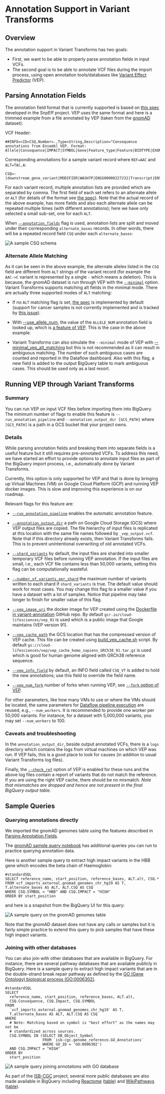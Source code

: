 # Annotation Support in Variant Transforms

## Overview

The annotation support in Variant Transforms has two goals:
* First, we want to be able to properly parse annotation fields in input VCFs.
* The second goal is to be able to annotate VCF files during the import process,
using open annotation tools/databases like
[Variant Effect Predictor](http://ensembl.org/info/docs/tools/vep/index.html)
(VEP).

## Parsing Annotation Fields

The annotation field format that is currently supported is based on
[this spec](http://snpeff.sourceforge.net/VCFannotationformat_v1.0.pdf)
developed in the SnpEff project. VEP uses the same format and here is a trimmed
example from a file annotated by VEP (taken from the
[gnomAD](http://gnomad.broadinstitute.org/) dataset):

VCF Header:
```
##INFO=<ID=CSQ,Number=.,Type=String,Description="Consequence annotations from Ensembl VEP. Format: Allele|Consequence|IMPACT|SYMBOL|Gene|Feature_type|Feature|BIOTYPE|EXON|INTRON|ALLELE_NUM|...>
```
Corresponding annotations for a sample variant record where `REF=AAC` and
`ALT=TAC,A`:
```
CSQ=-|downstream_gene_variant|MODIFIER|WASH7P|ENSG00000227232|Transcript|ENST00000423562|unprocessed_pseudogene|||2,...,T|upstream_gene_variant|MODIFIER|DDX11L1|ENSG00000223972|Transcript|ENST00000518655|transcribed_unprocessed_pseudogene|||1
```
For each variant record, multiple annotation lists are provided which are
separated by comma. The first field of each set refers to an alternate allele or
`ALT` (for details of the format see
[the spec](http://snpeff.sourceforge.net/VCFannotationformat_v1.0.pdf)).
Note that the actual record of the above example, has more fields and also each
alternate allele can be repeated multiple times (with different annotations);
here we have only selected a small sub-set, one for each `ALT`.

When [`--annotation_fields`](https://github.com/googlegenomics/gcp-variant-transforms/blob/c4659bba2cf577d64f15db5cd9f477d9ea2b51b0/gcp_variant_transforms/options/variant_transform_options.py#L156)
flag is used, annotation lists are split and moved under
their corresponding `alternate_bases` records. In other words, there will be a
repeated record field `CSQ` under each `alternate_bases`:

![A sample CSQ schema](images/CSQ_schema.png)

### Alternate Allele Matching

As it can be seen in the above example, the alternate alleles listed in the
`CSQ` field are different from `ALT` strings of the variant record (for example
the `AAC->C` variant is represented by a single `-` which means a deletion).
This is because, the gnomAD dataset is run through VEP with the
[`--minimal`](http://useast.ensembl.org/info/docs/tools/vep/script/vep_options.html#opt_minimal)
option. Variant Transforms supports matching alt fields in the minimal mode. There are actually
three supported modes of `ALT` matching:

* If no `ALT` matching flag is set,
[the spec](http://snpeff.sourceforge.net/VCFannotationformat_v1.0.pdf) is
implemented by default (support for cancer samples is not currently implemented
and is tracked by
[this issue](https://github.com/googlegenomics/gcp-variant-transforms/issues/200)).

* With [--use_allele_num](https://github.com/googlegenomics/gcp-variant-transforms/blob/c4659bba2cf577d64f15db5cd9f477d9ea2b51b0/gcp_variant_transforms/options/variant_transform_options.py#L164),
the value of the `ALLELE_NUM` annotation field is looked up, which is
[a feature of VEP](http://useast.ensembl.org/info/docs/tools/vep/script/vep_options.html#opt_allele_number).
This is the case in the above example.

* Variant Transforms can also simulate the `--minimal` mode of VEP with
[--minimal_vep_alt_matching](https://github.com/googlegenomics/gcp-variant-transforms/blob/c4659bba2cf577d64f15db5cd9f477d9ea2b51b0/gcp_variant_transforms/options/variant_transform_options.py#L173)
but this is not recommended as it can result in ambiguous matching.
The number of such ambiguous cases are counted and reported in the Dataflow
dashboard. Also with this flag, a new field is added to the output BigQuery
table to mark ambiguous cases. This should be used only as a last resort.

## Running VEP through Variant Transforms

### Summary

You can run VEP on input VCF files before importing them into BigQuery. The
minimum number of flags to enable this feature is `--run_annotation_pipeline`
and `--annotation_output_dir [GCS_PATH]` where `[GCS_PATH]` is a path in a GCS
bucket that your project owns.


### Details

While parsing annotation fields and breaking them into separate fields is a
useful feature but it still requires pre-annotated VCFs. To address this need,
we have started an effort to provide options to annotate input files as part of
the BigQuery import process, i.e., automatically done by Variant Transforms.

Currently, this option is only supported for VEP and that is done by bringing up
Virtual Machines (VM) on Google Cloud Platform (GCP) and running VEP docker
images. This is slow and improving this experience is on our roadmap.

Relevant flags for this feature are:
* [`--run_annotation_pipeline`](https://github.com/googlegenomics/gcp-variant-transforms/blob/c4659bba2cf577d64f15db5cd9f477d9ea2b51b0/gcp_variant_transforms/options/variant_transform_options.py#L184)
enables the automatic annotation feature.

* [`--annotation_output_dir`](https://github.com/googlegenomics/gcp-variant-transforms/blob/c4659bba2cf577d64f15db5cd9f477d9ea2b51b0/gcp_variant_transforms/options/variant_transform_options.py#L190)
a path on Google Cloud Storage (GCS) where VEP output files are copied. The file
hierarchy of input files is replicated at this location with the same file names
followed by `_vep_output.vcf`. Note that if this directory already exists, then
Variant Transforms fails. This is to prevent unintentional overwriting of old
annotated VCFs.

* [`--shard_variants`](https://github.com/googlegenomics/gcp-variant-transforms/blob/master/gcp_variant_transforms/options/variant_transform_options.py#L290)
by default, the input files are sharded into smaller temporary VCF files before
running VEP annotation. If the input files are small, i.e., each VCF file
contains less than 50,000 variants, setting this flag can be computationally
wasteful.

* [`--number_of_variants_per_shard`](https://github.com/googlegenomics/gcp-variant-transforms/blob/master/gcp_variant_transforms/options/variant_transform_options.py#L360)
the maximum number of variants written to each shard if `shard_variants` is
true. The default value should work for most cases. You may change this flag to
a smaller value if you have a dataset with a lot of samples. Notice that
pipeline may take longer to finish for smaller value of this flag.

* [`--vep_image_uri`](https://github.com/googlegenomics/gcp-variant-transforms/blob/c4659bba2cf577d64f15db5cd9f477d9ea2b51b0/gcp_variant_transforms/options/variant_transform_options.py#L196)
the docker image for VEP created using the
[Dockerfile in variant-annotation](https://github.com/googlegenomics/variant-annotation/tree/master/batch/vep)
GitHub repo. By default `gcr.io/cloud-lifesciences/vep_91` is used which is
a public image that Google maintains (VEP version 91).

* [`--vep_cache_path`](https://github.com/googlegenomics/gcp-variant-transforms/blob/c4659bba2cf577d64f15db5cd9f477d9ea2b51b0/gcp_variant_transforms/options/variant_transform_options.py#L200)
the GCS location that has the compressed version of VEP cache. This file can be
created using
[build_vep_cache.sh](https://github.com/googlegenomics/variant-annotation/blob/master/batch/vep/build_vep_cache.sh)
script. By default `gs://cloud-lifesciences/vep/vep_cache_homo_sapiens_GRCh38_91.tar.gz`
is used which is good for human genome aligned with GRCh38 reference sequence.

* [`--vep_info_field`](https://github.com/googlegenomics/gcp-variant-transforms/blob/c4659bba2cf577d64f15db5cd9f477d9ea2b51b0/gcp_variant_transforms/options/variant_transform_options.py#L204)
by default, an INFO field called `CSQ_VT` is added to hold the new
annotations; use this field to override the field name.

* [`--vep_num_fork`](https://github.com/googlegenomics/gcp-variant-transforms/blob/c4659bba2cf577d64f15db5cd9f477d9ea2b51b0/gcp_variant_transforms/options/variant_transform_options.py#L208)
number of forks when running VEP, see [`--fork` option of VEP](ensembl.org/info/docs/tools/vep/script/vep_options.html#opt_fork).


For other parameters, like how many VMs to use or where the VMs should be
located, the same parameters for
[Dataflow pipeline execution](https://cloud.google.com/dataflow/pipelines/specifying-exec-params)
are reused, e.g., `--num_workers`. It is recommended to provide one worker per
50,000 variants. For instance, for a dataset with 5,000,000 variants, you may
set `--num_workers` to 100.

### Caveats and troubleshooting

In the `annotation_output_dir`, beside output annotated VCFs, there is a `logs`
directory which contains the logs from virtual machines on which VEP was run.
If VEP fails, this is a good place to look for causes
(in addition to usual Variant Transforms log files).

Finally, the [`--check_ref`](https://ensembl.org/info/docs/tools/vep/script/vep_options.html#opt_check_ref)
option of VEP is enabled for these runs and the above log files contain a
report of variants that do not match the reference. If you are using the right
VEP cache, there should be no mismatch. _Note that mismatches are dropped and
hence are not present in the final BigQuery output table._


## Sample Queries

### Querying annotations directly

We imported the gnomAD genomes table using the features described in
[Parsing Annotation Fields](#parsing-annotation-fields).

The [gnomAD sample query notebook](sample_queries) has additional queries
you can run to practice querying annotation data.

Here is another sample query to extract high impact variants in the HBB gene
which encodes the beta chain of Haemoglobin:
```
#standardSQL
SELECT reference_name, start_position, reference_bases, ALT.alt, CSQ.*
FROM vcf_imports_external.gnomad_genomes_chr_hg19 AS T, T.alternate_bases AS ALT, ALT.CSQ AS CSQ
WHERE CSQ.SYMBOL = "HBB" AND CSQ.IMPACT = "HIGH"
ORDER BY start_position
```

and here is a snapshot from the BigQuery UI for this query:

![A sample query on the gnomAD genomes table](images/gnomAD_HBB_query.png)

Note that the gnomAD dataset does not have any calls or samples but it is fairly
simple practice to extend this query to pick samples that have these high impact
variants.

<!-- TODO(bashir): Add some interpretation of these variants, e.g., with
reference to sickle-cell and thalassemia. This needs to be done using other
fields to extract phenotype information from other databases. -->

### Joining with other databases

You can also join with other databases that are available in BigQuery.
For instance, there are several pathway databases that are available publicly in
BigQuery. Here is a sample query to extract high impact variants that are in
the double-strand break repair pathway as defined by the
[GO (Gene Ontology) biological process (GO:0006302)](http://amigo.geneontology.org/amigo/term/GO:0006302).

```
#standardSQL
SELECT
  reference_name, start_position, reference_bases, ALT.alt,
  CSQ.Consequence, CSQ.Impact, CSQ.SYMBOL
FROM
  `vcf_imports_external.gnomad_genomes_chr_hg19` AS T,
  T.alternate_bases AS ALT, ALT.CSQ AS CSQ
WHERE
  # Note: Matching based on symbol is "best effort" as the names may not be
  # standardized across sources.
  CSQ.SYMBOL IN (SELECT DB_Object_Symbol
                 FROM `isb-cgc.genome_reference.GO_Annotations`
                 WHERE GO_ID = 'GO:0006302')
  AND CSQ.IMPACT = "HIGH"
ORDER BY
  start_position
```

![A sample query joining annotations with GO database](images/gnomAD_GO_0006302.png)

As part of the [ISB-CGC](https://isb-cgc.appspot.com/) project, several more
public databases are also made available in BigQuery including
[Reactome](https://reactome.org/)
([table](https://bigquery.cloud.google.com/table/isb-cgc:genome_reference.Ensembl2Reactome?tab=details))
and [WikiPathways](https://www.wikipathways.org)
([table](https://bigquery.cloud.google.com/table/isb-cgc:QotM.WikiPathways_20170425_Annotated?tab=details)).

